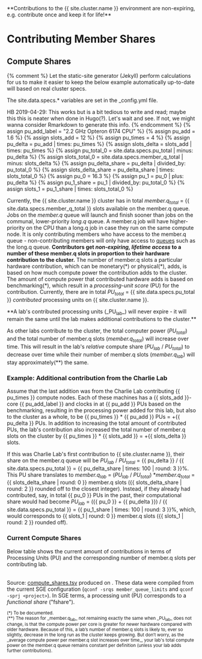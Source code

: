 <div class="alert alert-info" role="alert" markdown="1">
**Contributions to the {{ site.cluster.name }} environment are non-expiring, e.g. contribute once and keep it for life!**
</div>

# Contributing Member Shares

## Compute Shares

{% comment %}
Let the static-site generator (Jekyll) perform calculations for us to make
it easier to keep the below example automatically up-to-date will based on
real cluster specs.

The site.data.specs.* variables are set in the _config.yml file.

HB 2019-04-29: This works but is a bit tedious to write and read; maybe this
               this is neater when done in Hugo(?).  Let's wait and see. If
               not, we might wanna consider Rmarkdown to generate this info.
{% endcomment %}
{% assign pu_add_label = "2.2 GHz Opteron 6174 CPU" %}
{% assign pu_add = 1.6 %}
{% assign slots_add = 12 %}
{% assign pu_times = 4 %}
{% assign pu_delta = pu_add | times: pu_times %}
{% assign slots_delta = slots_add | times: pu_times %}
{% assign pu_total_0 = site.data.specs.pu_total | minus: pu_delta %}
{% assign slots_total_0 = site.data.specs.member_q_total | minus: slots_delta %}
{% assign pu_delta_share = pu_delta | divided_by: pu_total_0 %}
{% assign slots_delta_share = pu_delta_share | times: slots_total_0 %}
{% assign pu_0 = 16.3 %}
{% assign pu_1 = pu_0 | plus: pu_delta %}
{% assign pu_1_share = pu_1 | divided_by: pu_total_0 %}
{% assign slots_1 = pu_1_share | times: slots_total_0 %}


Currently, the {{ site.cluster.name }} cluster has in total _member.q<sub>total</sub>_ = {{ site.data.specs.member_q_total }} slots available on the member.q queue.  Jobs on the _member.q_ queue will launch and finish sooner than jobs on the communal, lower-priority _long.q_ queue.  A member.q job will have higher-priority on the CPU than a long.q job in case they run on the same compute node.   It is only contributing members who have access to the member.q queue - non-contributing members will only have access to [queues](/hpc/scheduler/queues.html) such as the long.q queue.  **Contributors get _non-expiring, lifetime access_ to a  number of these member.q slots in proportion to their hardware contribution to the cluster.**  The number of member.q slots a particular hardware contribution, which can be monetary(\*) or physical(\*), adds, is based on how much compute power the contribution adds to the cluster.
The amount of compute power that contributed hardware adds is based on benchmarking(\*), which result in a _processing-unit score_ (PU) for the contribution.  Currently, there are in total _PU<sub>total</sub>_ = {{ site.data.specs.pu_total }} _contributed_ processing units on {{ site.cluster.name }}.

<div class="alert alert-info" role="alert" markdown="1">
**A lab's contributed processing units (_PU<sub>lab</sub>_) will never expire - it will remain the same until the lab makes additional contributions to the cluster.**
</div>

As other labs contribute to the cluster, the total computer power (_PU<sub>total</sub>_) and the total number of member.q slots (_member.q<sub>total</sub>_) will increase over time.   This will result in the lab's _relative_ compute share (_PU<sub>lab</sub>_ / _PU<sub>total</sub>_) to decrease over time while their number of member.q slots (_member.q<sub>lab</sub>_) will stay approximately(**) the same.


### Example: Additional contribution from the Charlie Lab

Assume that the last addition was from the Charlie Lab contributing {{ pu_times }} compute nodes.  Each of these machines has a {{ slots_add }}-core {{ pu_add_label }} and clocks in at {{ pu_add }} PUs based on the benchmarking, resulting in the processing power added for this lab, but also to the cluster as a whole, to be {{ pu_times }} \* {{ pu_add }} PUs = +{{ pu_delta }} PUs.  In addition to increasing the total amount of contributed PUs, the lab's contribution also increased the total number of member.q slots on the cluster by {{ pu_times }} \* {{ slots_add }} = +{{ slots_delta }} slots.

If this was Charlie Lab's first contribution to {{ site.cluster.name }}, their share on the member.q queue will be _PU<sub>lab</sub>_ / _PU<sub>total</sub>_ = {{ pu_delta }} / {{ site.data.specs.pu_total }} = {{ pu_delta_share | times: 100 | round: 3 }}%.  This PU share translates to _member.q<sub>lab</sub>_ = (_PU<sub>lab</sub>_ / _PU<sub>total</sub>_) \*_member.q<sub>total</sub>_ = {{ slots_delta_share | round: 0 }} member.q slots ({{ slots_delta_share | round: 2 }} rounded off to the closest integer).
Instead, if they already had contributed, say, in total {{ pu_0 }} PUs in the past, their computational share would had become _PU<sub>lab</sub>_ = ({{ pu_0 }} + {{ pu_delta }}) / {{ site.data.specs.pu_total }} = {{ pu_1_share | times: 100 | round: 3 }}%, which, would corresponds to {{ slots_1 | round: 0 }} member.q slots ({{ slots_1 | round: 2 }} rounded off).

<!--
All members of a lab will have access to the lab's member.q slots.  For example, if five out of seven member.q slots are currently in use when another lab member submits four ten-hour jobs, then two of those jobs will end up on the member.q queue whereas the other two will "spill over" to the lower-priority long.q queue.  In contrast, if those jobs were submitted by a non-contributing member, all four would end up on the long.q queue.
-->


### Current Compute Shares

Below table shows the current amount of contributions in terms of Processing Units (PU) and the corresponding number of member.q slots per contributing lab.



<script src="https://d3js.org/d3.v3.min.js"><!-- ~150 kB --></script>
<script src="https://cdn.datatables.net/1.10.16/js/jquery.dataTables.min.js"><!-- ~80 kB --></script>
<script src="https://cdn.datatables.net/1.10.16/js/dataTables.bootstrap.min.js"><!-- 2 kB --></script>

<table id="hosttable">
</table>

<!-- markdownlint-disable-file MD011 MD052 -->
<script type="text/javascript" charset="utf-8">
d3.text("/hpc/assets/data/compute_shares.tsv", "text/csv", function(host_table) {
  // extract date from header comments
  var timestamp = host_table.match(/^[#] Created on: [^\r\n]*[\r\n]+/mg, '')[0];
  timestamp = timestamp.replace(/^[#] Created on: /g, '');
  timestamp = timestamp.replace(/ [^ ]+/g, ''); // keep only the date
  timestamp = timestamp.trim();
  d3.select("#compute-shares-timestamp").text(timestamp);
  
  // drop header comments
  host_table = host_table.replace(/^[#][^\r\n]*[\r\n]+/mg, '');
  host_table = d3.tsv.parse(host_table);

  var table = d3.select("#hosttable");
  var thead, tbody, tfoot, tr, td, td_status;
  var value, value2;
  var pu_total = 0, slots_total = 0;
  
  /* For each row */
  var nodes = 0;
  host_table.forEach(function(row0) {
    var row = [row0["fshares"], row0["queue_slots"], row0["project"]];

    if (nodes == 0) {
      tr = table.append("thead").append("tr");
      tr.append("th").text("Processing Units (PU)");
      tr.append("th").text("Member.q Slots");
      tr.append("th").text("Lab Group");
      tbody = table.append("tbody");
    }

    tr = tbody.append("tr");
    for (key in row) td = tr.append("td").text(row[key]);

    pu_total += parseInt(row[0]);
    slots_total += parseInt(row[1]);

    nodes += 1;
  });

  tr = table.append("tfoot").append("tr");
  tr.append("td").text(pu_total + " PUs");
  tr.append("td").text(slots_total + " slots");

  $(document).ready(function() {
    $('#hosttable').DataTable({
      "pageLength": 50,
      "order": [[ 0, "desc" ]]
    });
  });
});
</script>

Source: [compute_shares.tsv](/hpc/assets/data/compute_shares.tsv) produced on <span id="compute-shares-timestamp"></span>.  These data were compiled from the current SGE configuration (`qconf -srqs member_queue_limits` and `qconf -sprj <project>`).  In SGE terms, a processing unit (PU) corresponds to a _functional share_ ("fshare").



<small>
(*) To be documented.<br>
(**) The reason for _member.q<sub>lab</sub>_ not remaining exactly the same when _PU<sub>lab</sub>_ does not change, is that the compute power per core is greater for newer hardware compared with older hardware. Because of this, a lab’s number of member.q slots is likely to, ever so slightly, decrease in the long run as the cluster keeps growing. But don’t worry, as the _average compute power per member.q slot increases over time_, your lab's total compute power on the member.q queue remains constant per definition (unless your lab adds further contributions).
</small>

